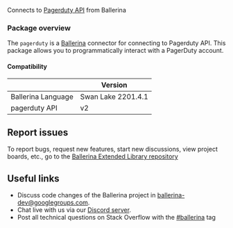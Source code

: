 
Connects to [Pagerduty API](https://developer.pagerduty.com/api-reference/) from Ballerina

### Package overview
The `pagerduty` is a [Ballerina](https://ballerina.io/) connector for connecting to Pagerduty API. This package allows you to programmatically interact with a PagerDuty account.

#### Compatibility
|                            | Version           |
|----------------------------|-------------------|
| Ballerina Language         | Swan Lake 2201.4.1  |
| pagerduty API              | v2                |

## Report issues
To report bugs, request new features, start new discussions, view project boards, etc., go to the [Ballerina Extended Library repository](https://github.com/ballerina-platform/ballerina-extended-library)

## Useful links
- Discuss code changes of the Ballerina project in [ballerina-dev@googlegroups.com](mailto:ballerina-dev@googlegroups.com).
- Chat live with us via our [Discord server](https://discord.gg/ballerinalang).
- Post all technical questions on Stack Overflow with the [#ballerina](https://stackoverflow.com/questions/tagged/ballerina) tag

